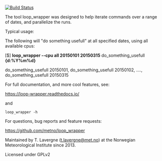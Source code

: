 
[![Build Status](https://travis-ci.org/metno/loop_wrapper.png?branch=master)](https://travis-ci.org/metno/loop_wrapper)

The tool loop_wrapper was designed to
help iterate commands over a range of dates,
and parallelize the runs.

Typical usage:

The following will "do something usefull" at all specified dates, using all available cpus:

[$] **loop_wrapper --cpu all 20150101 20150315** do_something_usefull **{d:%Y%m%d}**

do_something_usefull 20150101,
do_something_usefull 20150102,
 ....,
do_something_usefull 20150315

For full documentation, and more cool features, see:

https://loop-wrapper.readthedocs.io/

and

``loop_wrapper -h``

For questions, bug reports and feature requests:

https://github.com/metno/loop_wrapper

Maintained by T. Lavergne (t.lavergne@met.no) at the Norwegian Meteorological
Institute since 2013.

Licensed under GPLv2


